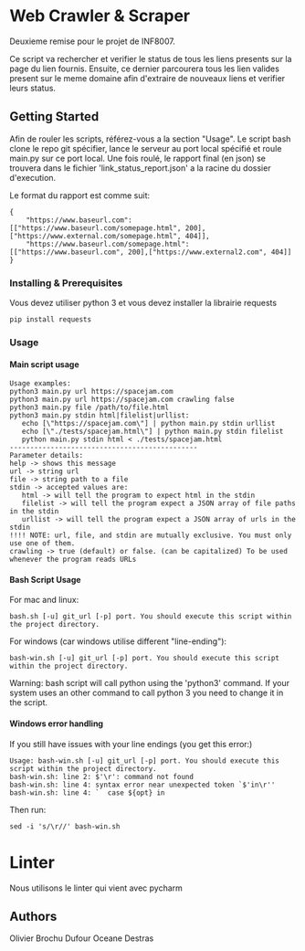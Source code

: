 # Web Crawler & Scraper

Deuxieme remise pour le projet de INF8007.

Ce script va rechercher et verifier le status de tous les liens presents sur la page du lien fournis.
Ensuite, ce dernier parcourera tous les lien valides present sur le meme domaine afin d'extraire
de nouveaux liens et verifier leurs status.

## Getting Started
Afin de rouler les scripts, référez-vous a la section "Usage".
Le script bash clone le repo git spécifier, lance le serveur au port local spécifié et roule main.py sur ce port local.
Une fois roulé, le rapport final (en json) se trouvera dans le fichier 'link_status_report.json' a la
racine du dossier d'execution.

Le format du rapport est comme suit:
```
{
    "https://www.baseurl.com": [["https://www.baseurl.com/somepage.html", 200],["https://www.external.com/somepage.html", 404]],
    "https://www.baseurl.com/somepage.html": [["https://www.baseurl.com", 200],["https://www.external2.com", 404]]
}
```

### Installing & Prerequisites

Vous devez utiliser python 3 et vous devez installer la librairie requests
```
pip install requests
```

### Usage
#### Main script usage
```
Usage examples:
python3 main.py url https://spacejam.com
python3 main.py url https://spacejam.com crawling false
python3 main.py file /path/to/file.html
python3 main.py stdin html|filelist|urllist:
   echo [\"https://spacejam.com\"] | python main.py stdin urllist
   echo [\"./tests/spacejam.html\"] | python main.py stdin filelist
   python main.py stdin html < ./tests/spacejam.html
----------------------------------------------
Parameter details:
help -> shows this message
url -> string url
file -> string path to a file
stdin -> accepted values are:
   html -> will tell the program to expect html in the stdin
   filelist -> will tell the program expect a JSON array of file paths in the stdin
   urllist -> will tell the program expect a JSON array of urls in the stdin
!!!! NOTE: url, file, and stdin are mutually exclusive. You must only use one of them.
crawling -> true (default) or false. (can be capitalized) To be used whenever the program reads URLs
```
#### Bash Script Usage
For mac and linux:
```
bash.sh [-u] git_url [-p] port. You should execute this script within the project directory.
```
For windows (car windows utilise different "line-ending"):
```
bash-win.sh [-u] git_url [-p] port. You should execute this script within the project directory.
```
Warning: bash script will call python using the 'python3' command. If your system uses an other command to call python 
3 you need to change it in the script.

#### Windows error handling

If you still have issues with your line endings (you get this error:)

```
Usage: bash-win.sh [-u] git_url [-p] port. You should execute this script within the project directory.
bash-win.sh: line 2: $'\r': command not found
bash-win.sh: line 4: syntax error near unexpected token `$'in\r''
bash-win.sh: line 4: `  case ${opt} in
```

Then run:

```
sed -i 's/\r//' bash-win.sh
```
# Linter

Nous utilisons le linter qui vient avec pycharm

## Authors

Olivier Brochu Dufour
Oceane Destras